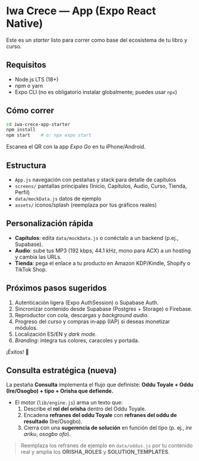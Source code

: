 # Iwa Crece — App (Expo React Native)

Este es un *starter* listo para correr como base del ecosistema de tu libro y curso.

## Requisitos
- Node.js LTS (18+)
- npm o yarn
- Expo CLI (no es obligatorio instalar globalmente; puedes usar `npx`)

## Cómo correr
```bash
cd iwa-crece-app-starter
npm install
npm start    # o: npx expo start
```
Escanea el QR con la app *Expo Go* en tu iPhone/Android.

## Estructura
- `App.js` navegación con pestañas y stack para detalle de capítulos
- `screens/` pantallas principales (Inicio, Capítulos, Audio, Curso, Tienda, Perfil)
- `data/mockData.js` datos de ejemplo
- `assets/` iconos/splash (reemplaza por tus gráficos reales)

## Personalización rápida
- **Capítulos**: edita `data/mockData.js` o conéctalo a un backend (p.ej., Supabase).
- **Audio**: sube tus MP3 (192 kbps, 44.1 kHz, mono para ACX) a un hosting y cambia las URLs.
- **Tienda**: pega el enlace a tu producto en Amazon KDP/Kindle, Shopify o TikTok Shop.

## Próximos pasos sugeridos
1. Autenticación ligera (Expo AuthSession) o Supabase Auth.
2. Sincronizar contenido desde Supabase (Postgres + Storage) o Firebase.
3. Reproductor con cola, descargas y *background audio*.
4. Progreso del curso y compras in‑app (IAP) si deseas monetizar módulos.
5. Localización ES/EN y *dark mode*.
6. *Branding*: integra tus colores, caracoles y portada.

¡Éxitos! 💪
## Consulta estratégica (nueva)

La pestaña **Consulta** implementa el flujo que definiste:
**Oddu Toyale + Oddu (Ire/Osogbo) + tipo + Orisha que defiende.**

- El motor (`lib/engine.js`) arma un texto que:
  1) Describe el **rol del orisha** dentro del Oddu Toyale.
  2) Encadena **refranes del oddu Toyale** con **refranes del oddu de resultado** (Ire/Osogbo).
  3) Cierra con una **sugerencia de solución** en función del tipo (p. ej., *ire ariku*, *osogbo ofo*).

> Reemplaza los refranes de ejemplo en `data/oddus.js` por tu contenido real y amplía los **ORISHA_ROLES** y **SOLUTION_TEMPLATES**.
